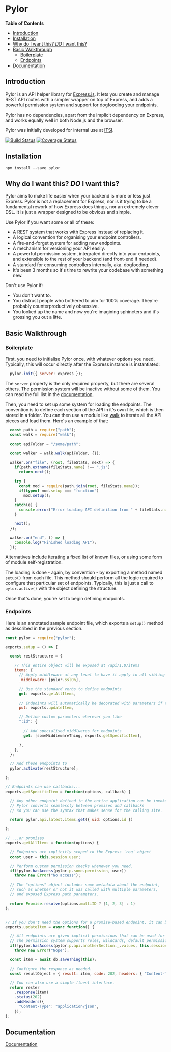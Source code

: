 # Pylor

<!-- START doctoc generated TOC please keep comment here to allow auto update -->
<!-- DON'T EDIT THIS SECTION, INSTEAD RE-RUN doctoc TO UPDATE -->
**Table of Contents**

- [Introduction](#introduction)
- [Installation](#installation)
- [Why do I want this? _DO_ I want this?](#why-do-i-want-this-_do_-i-want-this)
- [Basic Walkthrough](#basic-walkthrough)
  - [Boilerplate](#boilerplate)
  - [Endpoints](#endpoints)
- [Documentation](#documentation)

<!-- END doctoc generated TOC please keep comment here to allow auto update -->

## Introduction

Pylor is an API helper library for [Express.js](https://expressjs.com/). It lets you create and manage REST API routes with a simpler wrapper on top of Express, and adds a powerful permission system and support for dogfooding your endpoints.

Pylor has no dependencies, apart from the implicit dependency on Express, and works equally well in both Node.js and the browser.

Pylor was initially developed for internal use at [ITSI](https://www.it.si).

[![Build Status](https://travis-ci.org/Pleochism/pylor.svg?branch=master)](https://travis-ci.org/Pleochism/pylor) [![Coverage Status](https://coveralls.io/repos/github/Pleochism/pylor/badge.svg?branch=master)](https://coveralls.io/github/Pleochism/pylor?branch=master)

## Installation
`npm install --save pylor`

## Why do I want this? _DO_ I want this?
Pylor aims to make life easier when your backend is more or less just Express. Pylor is not a replacement for Express, nor is it trying to be a fundamental rework of how Express does things, nor an extremely clever DSL. It is just a wrapper designed to be obvious and simple.

Use Pylor if you want some or all of these:
* A REST system that works with Express instead of replacing it.
* A logical convention for organising your endpoint controllers.
* A fire-and-forget system for adding new endpoints.
* A mechanism for versioning your API easily.
* A powerful permission system, integrated directly into your endpoints, and extensible to the rest of your backend (and front-end if needed).
* A standard for consuming controllers internally, aka. dogfooding.
* It's been 3 months so it's time to rewrite your codebase with something new.

Don't use Pylor if:
* You don't want to.
* You distrust people who bothered to aim for 100% coverage. They're probably counterproductively obsessive.
* You looked up the name and now you're imagining sphincters and it's grossing you out a litte.

## Basic Walkthrough

### Boilerplate

First, you need to initialise Pylor once, with whatever options you need. Typically, this will occur directly after the Express instance is instantiated:

```javascript
  pylor.init({ server: express });
```

The `server` property is the only required property, but there are several others. The permission system will be inactive without some of them. You can read the full list in the [documentation](https://github.com/Pleochism/pylor/blob/master/DOCS.md#initialising-pylor).

Then, you need to set up some system for loading the endpoints. The convention is to define each section of the API in it's own file, which is then stored in a folder. You can then use a module like [walk](https://github.com/Daplie/node-walk) to iterate all the API pieces and load them. Here's an example of that:

```javascript
  const path = require("path");
  const walk = require("walk");

  const apiFolder = "/some/path";

  const walker = walk.walk(apiFolder, {});

  walker.on("file", (root, fileStats, next) => {
    if(path.extname(fileStats.name) !== ".js")
      return next();

    try {
      const mod = require(path.join(root, fileStats.name));
      if(typeof mod.setup === "function")
        mod.setup();
    }
    catch(e) {
      console.error("Error loading API definition from " + fileStats.name);
    }

    next();
  });

  walker.on("end", () => {
    console.log("Finished loading API");
  });
```

Alternatives include iterating a fixed list of known files, or using some form of module self-registration.

The loading is done - again, by convention - by exporting a method named `setup()` from each file. This method should perform all the logic required to configure that particular set of endpoints. Typically, this is just a call to `pylor.active()` with the object defining the structure.

Once that's done, you're set to begin defining endpoints.

### Endpoints

Here is an annotated sample endpoint file, which exports a `setup()` method as described in the previous section.

```javascript
const pylor = require("pylor");

exports.setup = () => {

  const restStructure = {

    // This entire object will be exposed at /api/1.0/items
    items: {
      // Apply middleware at any level to have it apply to all sibling and child nodes
      _middleware: [pylor.sslOn],

      // Use the standard verbs to define endpoints
      get: exports.getAllItems,

      // Endpoints will automatically be decorated with parameters if the verb needs it
      put: exports.updateItem,

      // Define custom parameters wherever you like
      ":id": {

        // Add specialised middlwares for endpoints
        get: [someMiddlewareThing, exports.getSpecificItem],

      },
    },
  };

  // Add these endpoints to
  pylor.activate(restStructure);

};

// Endpoints can use callbacks...
exports.getSpecificItem = function(options, callback) {

  // Any other endpoint defined in the entire application can be invoked.
  // Pylor converts seamlessly between promises and callbacks
  // so you can use the syntax that makes sense for the calling site.

  return pylor.api.latest.items.get({ uid: options.id })

};

// ...or promises
exports.getAllItems = function(options) {

  // Endpoints are implicitly scoped to the Express `req` object
  const user = this.session.user;

  // Perform custom permission checks whenever you need.
  if(!pylor.hasAccess(pylor.p.some.permission, user))
    throw new Error("No access");

  // The "options" object includes some metadata about the endpoint,
  // such as whether or not it was called with multiple parameters,
  // and exposed Express path parameters.

  return Promise.resolve(options.multiID ? [1, 2, 3] : 1)
};


// If you don't need the options for a promise-based endpoint, it can be omitted
exports.updateItem = async function() {

  // All endpoints are given implicit permissions that can be used for access control
  // The permission system supports roles, wildcards, default permissions, and placeholder values
  if(!pylor.hasAccess(pylor.p.api.anotherSection._.values, this.session.user))
    throw new Error("Nope");

  const item = await db.saveThing(this);

  // Configure the response as needed.
  const resultObject = { result: item, code: 202, headers: { "Content-Type": "application/json" } };

  // You can also use a simple fluent interface.
  return rester
    .response(item)
    .status(202)
    .addHeaders({
      "Content-Type": "application/json",
    });
};

```

## Documentation

[Documentation](https://github.com/Pleochism/pylor/blob/master/DOCS.md)